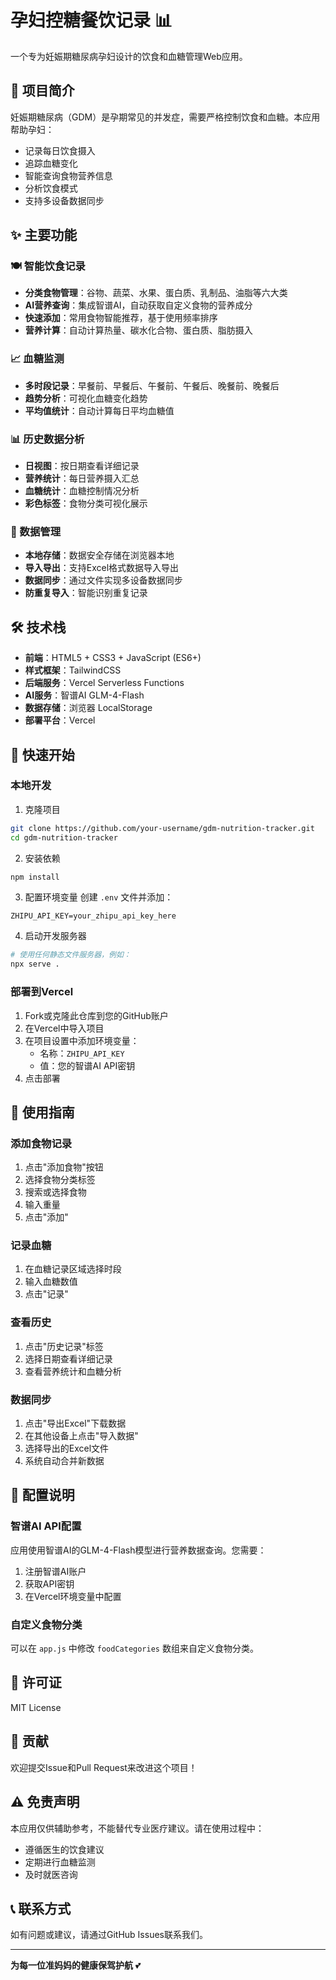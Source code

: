 # 孕妇控糖餐饮记录 📊

一个专为妊娠期糖尿病孕妇设计的饮食和血糖管理Web应用。

## 🌟 项目简介

妊娠期糖尿病（GDM）是孕期常见的并发症，需要严格控制饮食和血糖。本应用帮助孕妇：
- 记录每日饮食摄入
- 追踪血糖变化
- 智能查询食物营养信息
- 分析饮食模式
- 支持多设备数据同步

## ✨ 主要功能

### 🍽️ 智能饮食记录
- **分类食物管理**：谷物、蔬菜、水果、蛋白质、乳制品、油脂等六大类
- **AI营养查询**：集成智谱AI，自动获取自定义食物的营养成分
- **快速添加**：常用食物智能推荐，基于使用频率排序
- **营养计算**：自动计算热量、碳水化合物、蛋白质、脂肪摄入

### 📈 血糖监测
- **多时段记录**：早餐前、早餐后、午餐前、午餐后、晚餐前、晚餐后
- **趋势分析**：可视化血糖变化趋势
- **平均值统计**：自动计算每日平均血糖值

### 📊 历史数据分析
- **日视图**：按日期查看详细记录
- **营养统计**：每日营养摄入汇总
- **血糖统计**：血糖控制情况分析
- **彩色标签**：食物分类可视化展示

### 🔄 数据管理
- **本地存储**：数据安全存储在浏览器本地
- **导入导出**：支持Excel格式数据导入导出
- **数据同步**：通过文件实现多设备数据同步
- **防重复导入**：智能识别重复记录

## 🛠️ 技术栈

- **前端**：HTML5 + CSS3 + JavaScript (ES6+)
- **样式框架**：TailwindCSS
- **后端服务**：Vercel Serverless Functions
- **AI服务**：智谱AI GLM-4-Flash
- **数据存储**：浏览器 LocalStorage
- **部署平台**：Vercel

## 🚀 快速开始

### 本地开发

1. 克隆项目
```bash
git clone https://github.com/your-username/gdm-nutrition-tracker.git
cd gdm-nutrition-tracker
```

2. 安装依赖
```bash
npm install
```

3. 配置环境变量
创建 `.env` 文件并添加：
```
ZHIPU_API_KEY=your_zhipu_api_key_here
```

4. 启动开发服务器
```bash
# 使用任何静态文件服务器，例如：
npx serve .
```

### 部署到Vercel

1. Fork或克隆此仓库到您的GitHub账户
2. 在Vercel中导入项目
3. 在项目设置中添加环境变量：
   - 名称：`ZHIPU_API_KEY`
   - 值：您的智谱AI API密钥
4. 点击部署

## 📱 使用指南

### 添加食物记录
1. 点击"添加食物"按钮
2. 选择食物分类标签
3. 搜索或选择食物
4. 输入重量
5. 点击"添加"

### 记录血糖
1. 在血糖记录区域选择时段
2. 输入血糖数值
3. 点击"记录"

### 查看历史
1. 点击"历史记录"标签
2. 选择日期查看详细记录
3. 查看营养统计和血糖分析

### 数据同步
1. 点击"导出Excel"下载数据
2. 在其他设备上点击"导入数据"
3. 选择导出的Excel文件
4. 系统自动合并新数据

## 🔧 配置说明

### 智谱AI API配置
应用使用智谱AI的GLM-4-Flash模型进行营养数据查询。您需要：
1. 注册智谱AI账户
2. 获取API密钥
3. 在Vercel环境变量中配置

### 自定义食物分类
可以在 `app.js` 中修改 `foodCategories` 数组来自定义食物分类。

## 📄 许可证

MIT License

## 🤝 贡献

欢迎提交Issue和Pull Request来改进这个项目！

## ⚠️ 免责声明

本应用仅供辅助参考，不能替代专业医疗建议。请在使用过程中：
- 遵循医生的饮食建议
- 定期进行血糖监测
- 及时就医咨询

## 📞 联系方式

如有问题或建议，请通过GitHub Issues联系我们。

---

**为每一位准妈妈的健康保驾护航** 💕 